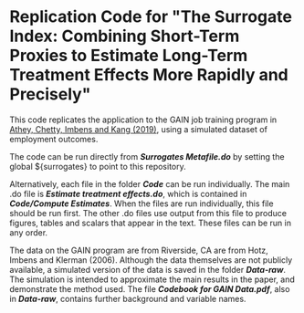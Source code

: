# Replication Code for "The Surrogate Index: Combining Short-Term Proxies to Estimate Long-Term Treatment Effects More Rapidly and Precisely"
This code replicates the application to the GAIN job training program in 
[Athey, Chetty, Imbens and Kang (2019)](https://opportunityinsights.org/wp-content/uploads/2019/11/surrogate_paper.pdf "Full Paper"), using a simulated dataset of employment outcomes. 

The code can be run directly from **_Surrogates Metafile.do_** by setting the global ${surrogates} to point to  this repository. 

Alternatively, each file in the folder **_Code_** can be run individually. 
The main .do file is **_Estimate treatment effects.do_**, which is contained in **_Code/Compute Estimates_**. 
When the files are run individually, this file should be run first. 
The other .do files use output from this file to produce figures, tables and scalars that appear in the text. 
These files can be run in any order. 

The data on the GAIN program are from Riverside, CA are from Hotz, Imbens and Klerman (2006). 
Although the data themselves are not publicly available, a simulated version of the data is saved in the folder **_Data-raw_**. 
The simulation is intended to approximate the main results in the paper, and demonstrate the method used. 
The file **_Codebook for GAIN Data.pdf_**, also in **_Data-raw_**, contains further background and variable names.  
